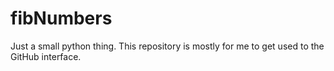 # fibNumbers
Just a small python thing. This repository is mostly for me to get used to the GitHub interface.
